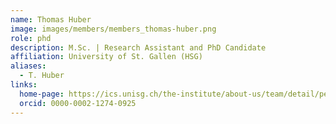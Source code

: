 ```yaml
---
name: Thomas Huber
image: images/members/members_thomas-huber.png
role: phd
description: M.Sc. | Research Assistant and PhD Candidate
affiliation: University of St. Gallen (HSG)
aliases:
  - T. Huber
links:
  home-page: https://ics.unisg.ch/the-institute/about-us/team/detail/person-id/a92be4df-9c44-482a-9178-895ede418841/
  orcid: 0000-0002-1274-0925
---
```

